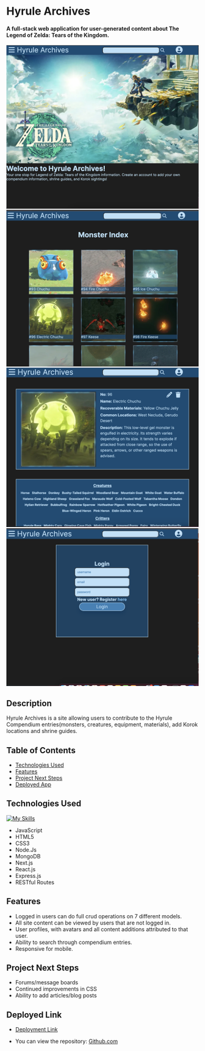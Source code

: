 # Hyrule Archives

#### A full-stack web application for user-generated content about The Legend of Zelda: Tears of the Kingdom.
<img src="./public/Screenshot 2023-06-11 at 3.25.25 PM.png" alt="Landing Page"/>
<img src="./public/Screenshot 2023-06-11 at 3.28.25 PM.png" alt="Monsters Index Page"/>
<img src="./public/Screenshot 2023-06-11 at 4.12.44 PM.png" alt="Show page monster"/>
<img src="./public/Screenshot 2023-06-11 at 4.16.47 PM.png" alt="Login"/>

## Description
Hyrule Archives is a site allowing users to contribute to the Hyrule Compendium entries(monsters, creatures, equipment, materials), add Korok locations and shrine guides.

## Table of Contents                                                                 
* [Technologies Used](#technologiesused)
* [Features](#features)
* [Project Next Steps](#nextsteps)
* [Deployed App](#deployment)

## <a name="technologiesused"></a>Technologies Used
[![My Skills](https://skillicons.dev/icons?i=javascript,nodejs,html,css,express,mongodb,nextjs,react,vercel&theme=light)](https://skillicons.dev)
* JavaScript
* HTML5
* CSS3
* Node.Js
* MongoDB
* Next.js
* React.js
* Express.js
* RESTful Routes


## Features
* Logged in users can do full crud operations on 7 different models.
* All site content can be viewed by users that are not logged in.
* User profiles, with avatars and all content additions attributed to that user.
* Ability to search through compendium entries.
* Responsive for mobile.


## <a name="nextsteps"></a>Project Next Steps
* Forums/message boards
* Continued improvements in CSS
* Ability to add articles/blog posts


## <a name="deployment"></a>Deployed Link
* [Deployment Link](https://hyrule-archives-frontend.vercel.app/)

* You can view the repository:
[Github.com](https://github.com/markjt031/hyrule-archives-frontend)

    
